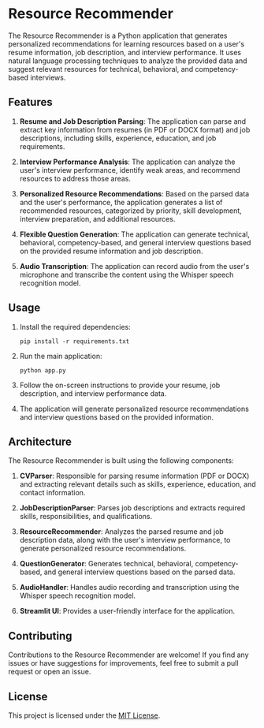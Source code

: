 # Resource Recommender

The Resource Recommender is a Python application that generates personalized recommendations for learning resources based on a user's resume information, job description, and interview performance. It uses natural language processing techniques to analyze the provided data and suggest relevant resources for technical, behavioral, and competency-based interviews.

## Features

1. **Resume and Job Description Parsing**: The application can parse and extract key information from resumes (in PDF or DOCX format) and job descriptions, including skills, experience, education, and job requirements.

2. **Interview Performance Analysis**: The application can analyze the user's interview performance, identify weak areas, and recommend resources to address those areas.

3. **Personalized Resource Recommendations**: Based on the parsed data and the user's performance, the application generates a list of recommended resources, categorized by priority, skill development, interview preparation, and additional resources.

4. **Flexible Question Generation**: The application can generate technical, behavioral, competency-based, and general interview questions based on the provided resume information and job description.

5. **Audio Transcription**: The application can record audio from the user's microphone and transcribe the content using the Whisper speech recognition model.

## Usage

1. Install the required dependencies:
   ```
   pip install -r requirements.txt
   ```

2. Run the main application:
   ```
   python app.py
   ```

3. Follow the on-screen instructions to provide your resume, job description, and interview performance data.

4. The application will generate personalized resource recommendations and interview questions based on the provided information.

## Architecture

The Resource Recommender is built using the following components:

1. **CVParser**: Responsible for parsing resume information (PDF or DOCX) and extracting relevant details such as skills, experience, education, and contact information.

2. **JobDescriptionParser**: Parses job descriptions and extracts required skills, responsibilities, and qualifications.

3. **ResourceRecommender**: Analyzes the parsed resume and job description data, along with the user's interview performance, to generate personalized resource recommendations.

4. **QuestionGenerator**: Generates technical, behavioral, competency-based, and general interview questions based on the parsed data.

5. **AudioHandler**: Handles audio recording and transcription using the Whisper speech recognition model.

6. **Streamlit UI**: Provides a user-friendly interface for the application.

## Contributing

Contributions to the Resource Recommender are welcome! If you find any issues or have suggestions for improvements, feel free to submit a pull request or open an issue.

## License

This project is licensed under the [MIT License](LICENSE).
